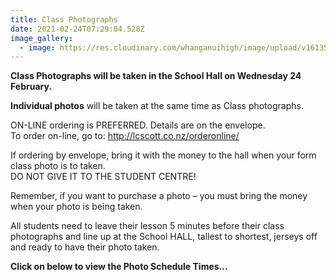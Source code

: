 ```yaml
---
title: Class Photographs
date: 2021-02-24T07:29:04.528Z
image_gallery:
  - image: https://res.cloudinary.com/whanganuihigh/image/upload/v1613511616/Events/PHOTO-SCHEDULE.jpg
---
```

**Class Photographs will be taken in the School Hall on Wednesday 24 February.**

**Individual photos** will be taken at the same time as Class photographs.  

ON-LINE ordering is PREFERRED. Details are on the envelope.  
To order on-line, go to: <http://lcscott.co.nz/orderonline/>

If ordering by envelope, bring it with the money to the hall when your form class photo is to taken.  
DO NOT GIVE IT TO THE STUDENT CENTRE!  

Remember, if you want to purchase a photo – you must bring the money when your photo is being taken.

All students need to leave their lesson 5 minutes before their class photographs and line up at the School HALL, tallest to shortest, jerseys off and ready to have their photo taken.



**Click on below to view the Photo Schedule Times...** 
